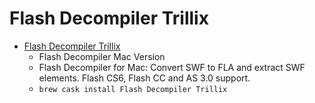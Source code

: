 # Flash Decompiler Trillix
- [Flash Decompiler Trillix](http://www.flash-decompiler.com/mac.html)
  -  Flash Decompiler Mac Version
  - Flash Decompiler for Mac: Convert SWF to FLA and extract SWF elements. Flash CS6, Flash CC and AS 3.0 support.
  - `brew cask install Flash Decompiler Trillix`

